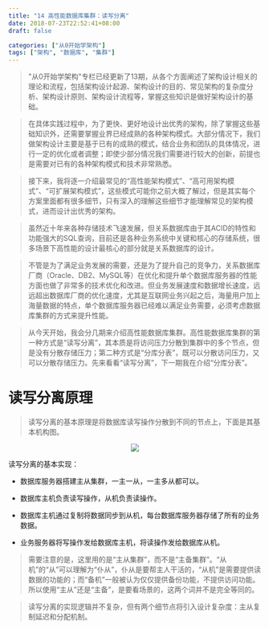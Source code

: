 ```yaml
---
title: "14 高性能数据库集群：读写分离"
date: 2018-07-23T22:52:41+08:00
draft: false

categories: ["从0开始学架构"]
tags: ["架构", "数据库", "集群"]
---
```


>"从0开始学架构"专栏已经更新了13期，从各个方面阐述了架构设计相关的理论和流程，包括架构设计起源、架构设计的目的、常见架构的复杂度分析、架构设计原则、架构设计流程等，掌握这些知识是做好架构设计的基础。

>在具体实践过程中，为了更快、更好地设计出优秀的架构，除了掌握这些基础知识外，还需要掌握业界已经成熟的各种架构模式。大部分情况下，我们做架构设计主要是基于已有的成熟的模式，结合业务和团队的具体情况，进行一定的优化或者调整；即使少部分情况我们需要进行较大的创新，前提也是需要对已有的各种架构模式和技术非常熟悉。

>接下来，我将逐一介绍最常见的“高性能架构模式”、“高可用架构模式”、“可扩展架构模式”，这些模式可能你之前大概了解过，但是其实每个方案里面都有很多细节，只有深入的理解这些细节才能理解常见的架构模式，进而设计出优秀的架构。

>虽然近十年来各种存储技术飞速发展，但关系数据库由于其ACID的特性和功能强大的SQL查询，目前还是各种业务系统中关键和核心的存储系统，很多场景下高性能的设计最核心的部分就是关系数据库的设计。

>不管是为了满足业务发展的需要，还是为了提升自己的竞争力，关系数据库厂商（Oracle、DB2、MySQL等）在优化和提升单个数据库服务器的性能方面也做了非常多的技术优化和改进。但业务发展速度和数据增长速度，远远超出数据库厂商的优化速度，尤其是互联网业务兴起之后，海量用户加上海量数据的特点，单个数据库服务器已经难以满足业务需要，必须考虑数据库集群的方式来提升性能。

>从今天开始，我会分几期来介绍高性能数据库集群。高性能数据库集群的第一种方式是“读写分离”，其本质是将访问压力分散到集群中的多个节点，但是没有分散存储压力；第二种方式是“分库分表”，既可以分散访问压力，又可以分散存储压力。先来看看“读写分离”，下一期我在介绍“分库分表”。

# 读写分离原理

>读写分离的基本原理是将数据库读写操作分散到不同的节点上，下面是其基本机构图。

<p align='center'>
    <img src='http://on64lz47x.bkt.clouddn.com/20180723232815.png'>
</p>

读写分离的基本实现：

- 数据库服务器搭建主从集群，一主一从，一主多从都可以。

- 数据库主机负责读写操作，从机负责读操作。

- 数据库主机通过复制将数据同步到从机，每台数据库服务器存储了所有的业务数据。

- 业务服务器将写操作发给数据库主机，将读操作发给数据库从机。

>需要注意的是，这里用的是“主从集群”，而不是“主备集群”。“从机”的“从”可以理解为“仆从”，仆从是要帮主人干活的，“从机”是需要提供读数据的功能的；而“备机”一般被认为仅仅提供备份功能，不提供访问功能。所以使用“主从”还是“主备”，是要看场景的，这两个词并不是完全等同的。

>读写分离的实现逻辑并不复杂，但有两个细节点将引入设计复杂度：主从复制延迟和分配机制。